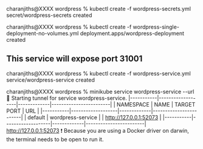 charanjiths@XXXX wordpress % kubectl create -f wordpress-secrets.yml 
secret/wordpress-secrets created

charanjiths@XXXX wordpress % kubectl create -f wordpress-single-deployment-no-volumes.yml 
deployment.apps/wordpress-deployment created

## This service will expose port 31001

charanjiths@XXXX wordpress % kubectl create -f wordpress-service.yml 
service/wordpress-service created

charanjiths@XXXX wordpress % minikube service wordpress-service --url
🏃  Starting tunnel for service wordpress-service.
|-----------|-------------------|-------------|------------------------|
| NAMESPACE |       NAME        | TARGET PORT |          URL           |
|-----------|-------------------|-------------|------------------------|
| default   | wordpress-service |             | http://127.0.0.1:52073 |
|-----------|-------------------|-------------|------------------------|
http://127.0.0.1:52073
❗  Because you are using a Docker driver on darwin, the terminal needs to be open to run it.

